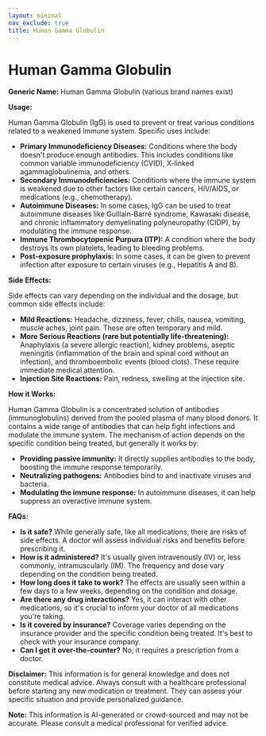 ```yaml
---
layout: minimal
nav_exclude: true
title: Human Gamma Globulin
---
```


# Human Gamma Globulin

**Generic Name:** Human Gamma Globulin (various brand names exist)

**Usage:**

Human Gamma Globulin (IgG) is used to prevent or treat various conditions related to a weakened immune system.  Specific uses include:

* **Primary Immunodeficiency Diseases:**  Conditions where the body doesn't produce enough antibodies.  This includes conditions like common variable immunodeficiency (CVID), X-linked agammaglobulinemia, and others.
* **Secondary Immunodeficiencies:**  Conditions where the immune system is weakened due to other factors like certain cancers, HIV/AIDS, or medications (e.g., chemotherapy).
* **Autoimmune Diseases:** In some cases, IgG can be used to treat autoimmune diseases like Guillain-Barré syndrome, Kawasaki disease, and chronic inflammatory demyelinating polyneuropathy (CIDP), by modulating the immune response.
* **Immune Thrombocytopenic Purpura (ITP):** A condition where the body destroys its own platelets, leading to bleeding problems.
* **Post-exposure prophylaxis:**  In some cases, it can be given to prevent infection after exposure to certain viruses (e.g., Hepatitis A and B).


**Side Effects:**

Side effects can vary depending on the individual and the dosage, but common side effects include:

* **Mild Reactions:** Headache, dizziness, fever, chills, nausea, vomiting, muscle aches, joint pain. These are often temporary and mild.
* **More Serious Reactions (rare but potentially life-threatening):** Anaphylaxis (a severe allergic reaction), kidney problems, aseptic meningitis (inflammation of the brain and spinal cord without an infection), and thromboembolic events (blood clots).  These require immediate medical attention.
* **Injection Site Reactions:** Pain, redness, swelling at the injection site.


**How it Works:**

Human Gamma Globulin is a concentrated solution of antibodies (immunoglobulins) derived from the pooled plasma of many blood donors.  It contains a wide range of antibodies that can help fight infections and modulate the immune system.  The mechanism of action depends on the specific condition being treated, but generally it works by:

* **Providing passive immunity:**  It directly supplies antibodies to the body, boosting the immune response temporarily.
* **Neutralizing pathogens:** Antibodies bind to and inactivate viruses and bacteria.
* **Modulating the immune response:** In autoimmune diseases, it can help suppress an overactive immune system.


**FAQs:**

* **Is it safe?**  While generally safe, like all medications, there are risks of side effects.  A doctor will assess individual risks and benefits before prescribing it.
* **How is it administered?**  It's usually given intravenously (IV) or, less commonly, intramuscularly (IM).  The frequency and dose vary depending on the condition being treated.
* **How long does it take to work?**  The effects are usually seen within a few days to a few weeks, depending on the condition and dosage.
* **Are there any drug interactions?**  Yes, it can interact with other medications, so it's crucial to inform your doctor of all medications you're taking.
* **Is it covered by insurance?**  Coverage varies depending on the insurance provider and the specific condition being treated.  It's best to check with your insurance company.
* **Can I get it over-the-counter?** No, it requires a prescription from a doctor.


**Disclaimer:** This information is for general knowledge and does not constitute medical advice.  Always consult with a healthcare professional before starting any new medication or treatment.  They can assess your specific situation and provide personalized guidance.


**Note:** This information is AI-generated or crowd-sourced and may not be accurate. Please consult a medical professional for verified advice.